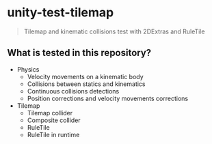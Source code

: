# unity-test-tilemap
> Tilemap and kinematic collisions test with 2DExtras and RuleTile

## What is tested in this repository?
- Physics
  - Velocity movements on a kinematic body
  - Collisions between statics and kinematics
  - Continuous collisions detections
  - Position corrections and velocity movements corrections
- Tilemap
  - Tilemap collider
  - Composite collider
  - RuleTile
  - RuleTile in runtime
